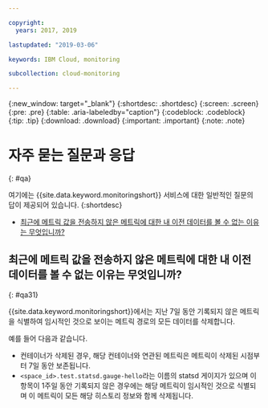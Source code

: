 ```yaml
---

copyright:
  years: 2017, 2019

lastupdated: "2019-03-06"

keywords: IBM Cloud, monitoring

subcollection: cloud-monitoring

---
```


{:new_window: target="_blank"}
{:shortdesc: .shortdesc}
{:screen: .screen}
{:pre: .pre}
{:table: .aria-labeledby="caption"}
{:codeblock: .codeblock}
{:tip: .tip}
{:download: .download}
{:important: .important}
{:note: .note}



# 자주 묻는 질문과 응답
{: #qa}

여기에는 {{site.data.keyword.monitoringshort}} 서비스에 대한 일반적인 질문의 답이 제공되어 있습니다. 
{:shortdesc}

* [최근에 메트릭 값을 전송하지 않은 메트릭에 대한 내 이전 데이터를 볼 수 없는 이유는 무엇입니까?](#qa31)


## 최근에 메트릭 값을 전송하지 않은 메트릭에 대한 내 이전 데이터를 볼 수 없는 이유는 무엇입니까?
{: #qa31}

{{site.data.keyword.monitoringshort}}에서는 지난 7일 동안 기록되지 않은 메트릭을 식별하여 임시적인 것으로 보이는 메트릭 경로의 모든 데이터를 삭제합니다. 

예를 들어 다음과 같습니다.

* 컨테이너가 삭제된 경우, 해당 컨테이너와 연관된 메트릭은 메트릭이 삭제된 시점부터 7일 동안 보존됩니다.
* `<space_id>.test.statsd.gauge-hello`라는 이름의 statsd 게이지가 있으며 이 항목이 1주일 동안 기록되지 않은 경우에는 해당 메트릭이 임시적인 것으로 식별되며 이 메트릭이 모든 해당 히스토리 정보와 함께 삭제됩니다. 

